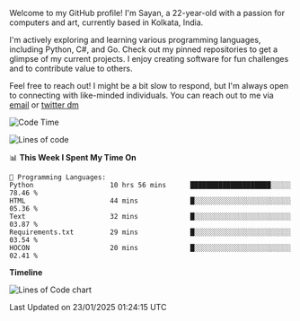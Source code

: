 Welcome to my GitHub profile! I'm Sayan, a 22-year-old with a passion for computers and art, currently based in Kolkata, India.

I'm actively exploring and learning various programming languages, including Python, C#, and Go. Check out my pinned repositories to get a glimpse of my current projects. I enjoy creating software for fun challenges and to contribute value to others.

Feel free to reach out! I might be a bit slow to respond, but I'm always open to connecting with like-minded individuals. You can reach out to me via [email](mailto:me@sayanbiswas.in) or [twitter dm](https://twitter.com/TheDankDel)

<!--START_SECTION:waka-->
![Code Time](http://img.shields.io/badge/Code%20Time-2%2C036%20hrs%206%20mins-blue)

![Lines of code](https://img.shields.io/badge/From%20Hello%20World%20I%27ve%20Written-6.5%20million%20lines%20of%20code-blue)

📊 **This Week I Spent My Time On** 

```text
💬 Programming Languages: 
Python                   10 hrs 56 mins      ████████████████████░░░░░   78.46 % 
HTML                     44 mins             █░░░░░░░░░░░░░░░░░░░░░░░░   05.36 % 
Text                     32 mins             █░░░░░░░░░░░░░░░░░░░░░░░░   03.87 % 
Requirements.txt         29 mins             █░░░░░░░░░░░░░░░░░░░░░░░░   03.54 % 
HOCON                    20 mins             █░░░░░░░░░░░░░░░░░░░░░░░░   02.41 % 
```

**Timeline**

![Lines of Code chart](https://raw.githubusercontent.com/Dank-del/Dank-del/main/assets/bar_graph.png)


 Last Updated on 23/01/2025 01:24:15 UTC
<!--END_SECTION:waka-->
